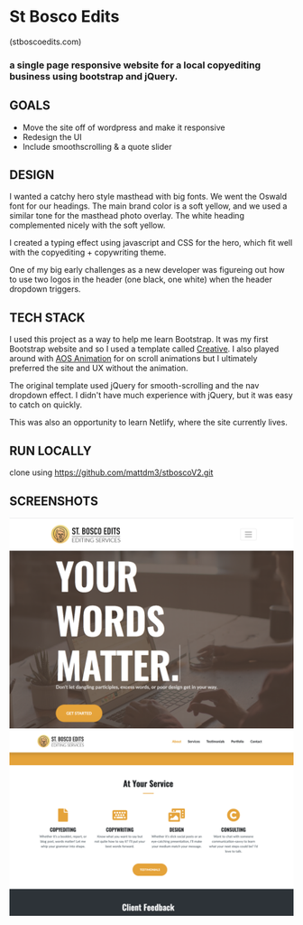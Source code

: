 # St Bosco Edits

(stboscoedits.com)

### a single page responsive website for a local copyediting business using bootstrap and jQuery.

## GOALS

- Move the site off of wordpress and make it responsive
- Redesign the UI
- Include smoothscrolling & a quote slider

## DESIGN

I wanted a catchy hero style masthead with big fonts. We went the Oswald font for our headings. The main brand color is a soft yellow, and we used a similar tone for the masthead photo overlay. The white heading complemented nicely with the soft yellow.

I created a typing effect using javascript and CSS for the hero, which fit well with the copyediting + copywriting theme.

One of my big early challenges as a new developer was figureing out how to use two logos in the header (one black, one white) when the header dropdown triggers.

## TECH STACK

I used this project as a way to help me learn Bootstrap. It was my first Bootstrap website and so I used a template called [Creative](https://startbootstrap.com/themes/creative/). I also played around with [AOS Animation](https://michalsnik.github.io/aos/) for on scroll animations but I ultimately preferred the site and UX without the animation.

The original template used jQuery for smooth-scrolling and the nav dropdown effect. I didn't have much experience with jQuery, but it was easy to catch on quickly.

This was also an opportunity to learn Netlify, where the site currently lives.

## RUN LOCALLY

clone using https://github.com/mattdm3/stboscoV2.git

## SCREENSHOTS

![alt text](img/screenshots/st-bosco-edits.png)
![alt text](img/screenshots/st-bosco-edits2.png)
